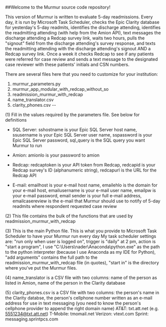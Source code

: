 ##Welcome to the Murmur source code repository! 

This version of Murmur is written to evaluate 5-day readmissions. Every day, it is run by Microsoft Task Scheduler, checks the Epic Clarity database for yesterday's 5-day readmits, identifies the discharge attending, identifies the readmitting attending (with help from the Amion API), text messages the discharge attending a Redcap survey link, waits two hours, pulls the "signout" field from the discharge attending's survey response, and texts the readmitting attending with the discharge attending's signout AND a Redcap survey link. Once a week it checks Redcap to see if any patients were referred for case review and sends a text message to the designated case reviewer with these patients' initials and CSN numbers.

There are several files here that you need to customize for your institution:
1) murmur_parameters.py
2) murmur_app_modular_with_redcap_without_so
3) readmission_murmur_with_redcap
4) name_translator.csv
5) clarity_phones.csv
--

(1) Fill in the values required by the parameters file. See below for definitions
- SQL Server: 
sshostname is your Epic SQL Server host name, 
ssusername is your Epic SQL Server user name, 
sspassword is your Epic SQL Server password, 
sql_query is the SQL query you want Murmur to run

- Amion: 
amionlo is your password to amion

- Redcap:
redcaptoken is your API token from Redcap, 
redcapid is your Redcap survey's ID (alphanumeric string), 
redcapurl is the URL for the Redcap API

- E-mail: 
emailhost is your e-mail host name, 
emailehlo is the domain for your e-mail host, 
emailusername is your e-mail user name, 
emailpw is your e-mail password, 
email sender is your full e-mail address, 
emailcasereview is the e-mail that Murmur should use to notify of 5-day readmits where respondent requested case review

(2) This file contains the bulk of the functions that are used by readmission_murmur_with_redcap

(3) This is the main Python file. This is what you provide to Microsoft Task Scheduler to have your Murmur run every day
My task scheduler settings are: "run only when user is logged on", trigger is "daily" at 2 pm, action is "start a program", I use "C:\Users\nader\Anaconda\python.exe" as the path to the python interpreter (because I use Anaconda as my IDE for Python), "add arguments" contains the full path to the readmission_murmur_with_redcap file (in quotes), "start in" is the directory where you've put the Murmur files.

(4) name_translator is a CSV file with two columns: name of the person as listed in Amion, name of the person in the Clarity database

(5) clarity_phones.csv is a CSV file with two columns: the person's name in the Clarity databse, the person's cellphone number written as an e-mail address for use in text messaging (you need to know the person's cellphone provider to append the right domain name)
AT&T: txt.att.net (e.g. 5551234@txt.att.net)
T-Mobile: tmomail.net
Verizon: vtext.com
Sprint: messaging.sprintpcs.com
